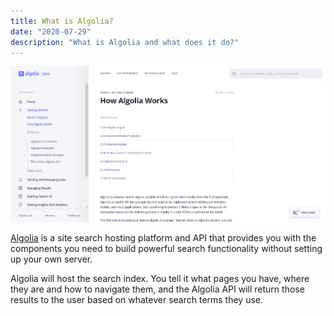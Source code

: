 ```yaml
---
title: What is Algolia?
date: "2020-07-29"
description: "What is Algolia and what does it do?"
---
```


![Screenshot of Algolia docs](./how-algolia-works.png)

[Algolia](https://www.algolia.com/) is a site search hosting platform and API that provides you with the components you need to build powerful search functionality without setting up your own server.

Algolia will host the search index. You tell it what pages you have, where they are and how to navigate them, and the Algolia API will return those results to the user based on whatever search terms they use.
